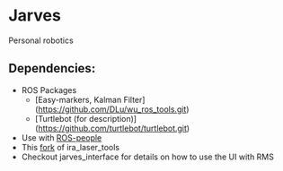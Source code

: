 # Jarves
Personal robotics

## Dependencies:
* ROS Packages
    * [Easy-markers, Kalman Filter] (https://github.com/DLu/wu_ros_tools.git)
    * [Turtlebot (for description)] (https://github.com/turtlebot/turtlebot.git)
* Use with [ROS-people](https://github.com/ruffsl/people.git)
* This [fork](https://github.com/ruffsl/ira_laser_tools/tree/patch.git) of ira_laser_tools
* Checkout jarves_interface for details on how to use the UI with RMS
